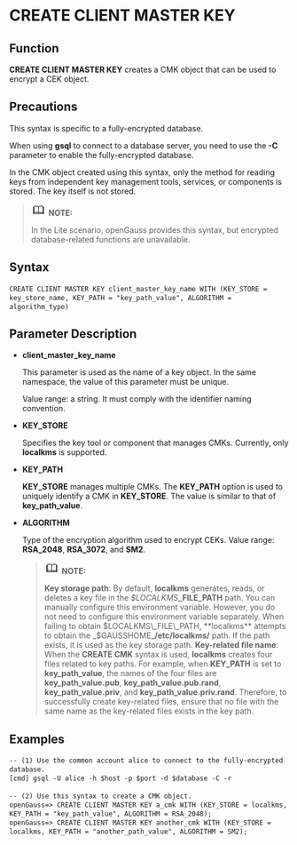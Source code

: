 # CREATE CLIENT MASTER KEY<a name="EN-US_TOPIC_0294528088"></a>

## Function<a name="section1163224811518"></a>

**CREATE CLIENT MASTER KEY**  creates a CMK object that can be used to encrypt a CEK object.

## Precautions<a name="en-us_topic_0059777586_s0bb17f15d73a4d978ef028b2686e0f7a"></a>

This syntax is specific to a fully-encrypted database.

When using  **gsql**  to connect to a database server, you need to use the  **-C**  parameter to enable the fully-encrypted database.

In the CMK object created using this syntax, only the method for reading keys from independent key management tools, services, or components is stored. The key itself is not stored.

>![](public_sys-resources/icon-note.gif) **NOTE:** 
>
>In the Lite scenario, openGauss provides this syntax, but encrypted database-related functions are unavailable.

## Syntax<a name="en-us_topic_0059777586_sa46c661c13834b8389614f75e47a3efa"></a>

```
CREATE CLIENT MASTER KEY client_master_key_name WITH (KEY_STORE = key_store_name, KEY_PATH = "key_path_value", ALGORITHM = algorithm_type)
```

## Parameter Description<a name="section2852173114389"></a>

-   **client\_master\_key\_name**

    This parameter is used as the name of a key object. In the same namespace, the value of this parameter must be unique.

    Value range: a string. It must comply with the identifier naming convention.

-   **KEY\_STORE**

    Specifies the key tool or component that manages CMKs. Currently, only  **localkms**  is supported.

-   **KEY\_PATH**

    **KEY\_STORE**  manages multiple CMKs. The  **KEY\_PATH**  option is used to uniquely identify a CMK in  **KEY\_STORE**. The value is similar to that of  **key\_path\_value**.

-   **ALGORITHM**

    Type of the encryption algorithm used to encrypt CEKs. Value range:  **RSA\_2048**,  **RSA\_3072**, and  **SM2**.

    >![](public_sys-resources/icon-note.gif) **NOTE:** 
    >
    >**Key storage path**: By default,  **localkms**  generates, reads, or deletes a key file in the  _$LOCALKMS_**\_FILE\_PATH**  path. You can manually configure this environment variable. However, you do not need to configure this environment variable separately. When failing to obtain $LOCALKMS\_FILE\_PATH,  **localkms**  attempts to obtain the  _$GAUSSHOME_**/etc/localkms/**  path. If the path exists, it is used as the key storage path.
    >**Key-related file name**: When the  **CREATE CMK**  syntax is used,  **localkms**  creates four files related to key paths. For example, when  **KEY\_PATH**  is set to  **key\_path\_value**, the names of the four files are  **key\_path\_value.pub**,  **key\_path\_value.pub.rand**,  **key\_path\_value.priv**, and  **key\_path\_value.priv.rand**.
    >Therefore, to successfully create key-related files, ensure that no file with the same name as the key-related files exists in the key path.


## Examples<a name="section7854941155112"></a>

```
-- (1) Use the common account alice to connect to the fully-encrypted database.
[cmd] gsql -U alice -h $host -p $port -d $database -C -r

-- (2) Use this syntax to create a CMK object.
openGauss=> CREATE CLIENT MASTER KEY a_cmk WITH (KEY_STORE = localkms, KEY_PATH = "key_path_value", ALGORITHM = RSA_2048);
openGauss=> CREATE CLIENT MASTER KEY another_cmk WITH (KEY_STORE = localkms, KEY_PATH = "another_path_value", ALGORITHM = SM2);
```

